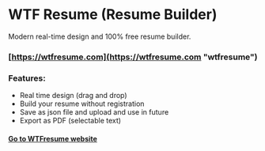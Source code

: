 # WTF Resume (Resume Builder)

Modern real-time design and 100% free resume builder.
### [https://wtfresume.com](https://wtfresume.com "wtfresume")

### Features:
- Real time design (drag and drop)
- Build your resume without registration
- Save as json file and upload and use in future
- Export as PDF (selectable text)

#### [Go to WTFresume website](https://wtfresume.com "wtfresume")
